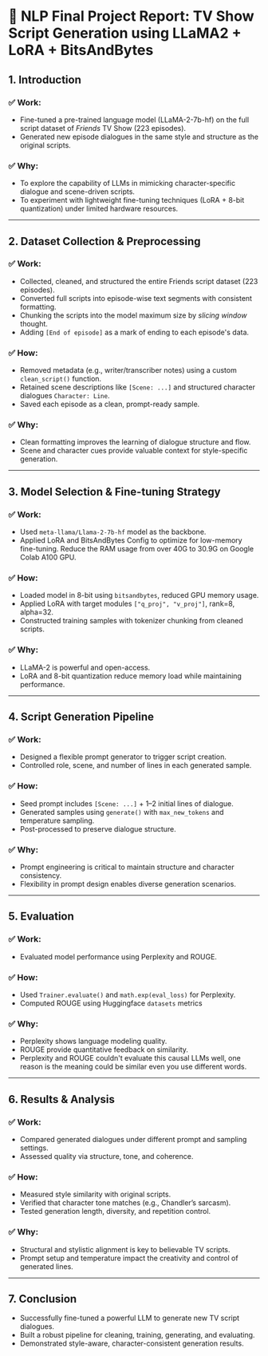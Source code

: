 
# 📝 NLP Final Project Report: TV Show Script Generation using LLaMA2 + LoRA + BitsAndBytes

## 1. Introduction

### ✅ Work:
- Fine-tuned a pre-trained language model (LLaMA-2-7b-hf) on the full script dataset of *Friends* TV Show (223 episodes).
- Generated new episode dialogues in the same style and structure as the original scripts.

### ✅ Why:
- To explore the capability of LLMs in mimicking character-specific dialogue and scene-driven scripts.
- To experiment with lightweight fine-tuning techniques (LoRA + 8-bit quantization) under limited hardware resources.

---

## 2. Dataset Collection & Preprocessing

### ✅ Work:
- Collected, cleaned, and structured the entire Friends script dataset (223 episodes).
- Converted full scripts into episode-wise text segments with consistent formatting.
- Chunking the scripts into the model maximum size by _slicing window_ thought.
- Adding `[End of episode]` as a mark of ending to each episode's data.

### ✅ How:
- Removed metadata (e.g., writer/transcriber notes) using a custom `clean_script()` function.
- Retained scene descriptions like `[Scene: ...]` and structured character dialogues `Character: Line`.
- Saved each episode as a clean, prompt-ready sample.

### ✅ Why:
- Clean formatting improves the learning of dialogue structure and flow.
- Scene and character cues provide valuable context for style-specific generation.

---

## 3. Model Selection & Fine-tuning Strategy

### ✅ Work:
- Used `meta-llama/Llama-2-7b-hf` model as the backbone.
- Applied LoRA and BitsAndBytes Config to optimize for low-memory fine-tuning. Reduce the RAM usage from over 40G to 30.9G on Google Colab A100 GPU.

### ✅ How:
- Loaded model in 8-bit using `bitsandbytes`, reduced GPU memory usage.
- Applied LoRA with target modules `["q_proj", "v_proj"]`, rank=8, alpha=32.
- Constructed training samples with tokenizer chunking from cleaned scripts.

### ✅ Why:
- LLaMA-2 is powerful and open-access.
- LoRA and 8-bit quantization reduce memory load while maintaining performance.

---

## 4. Script Generation Pipeline

### ✅ Work:
- Designed a flexible prompt generator to trigger script creation.
- Controlled role, scene, and number of lines in each generated sample.

### ✅ How:
- Seed prompt includes `[Scene: ...]` + 1–2 initial lines of dialogue.
- Generated samples using `generate()` with `max_new_tokens` and temperature sampling.
- Post-processed to preserve dialogue structure.

### ✅ Why:
- Prompt engineering is critical to maintain structure and character consistency.
- Flexibility in prompt design enables diverse generation scenarios.

---

## 5. Evaluation

### ✅ Work:
- Evaluated model performance using Perplexity and ROUGE.

### ✅ How:
- Used `Trainer.evaluate()` and `math.exp(eval_loss)` for Perplexity.
- Computed ROUGE using Huggingface `datasets` metrics

### ✅ Why:
- Perplexity shows language modeling quality.
- ROUGE provide quantitative feedback on similarity.
- Perplexity and ROUGE couldn't evaluate this causal LLMs well, one reason is the meaning could be similar even you use different words.

---

## 6. Results & Analysis

### ✅ Work:
- Compared generated dialogues under different prompt and sampling settings.
- Assessed quality via structure, tone, and coherence.

### ✅ How:
- Measured style similarity with original scripts.
- Verified that character tone matches (e.g., Chandler’s sarcasm).
- Tested generation length, diversity, and repetition control.

### ✅ Why:
- Structural and stylistic alignment is key to believable TV scripts.
- Prompt setup and temperature impact the creativity and control of generated lines.

---

## 7. Conclusion

- Successfully fine-tuned a powerful LLM to generate new TV script dialogues.
- Built a robust pipeline for cleaning, training, generating, and evaluating.
- Demonstrated style-aware, character-consistent generation results.
